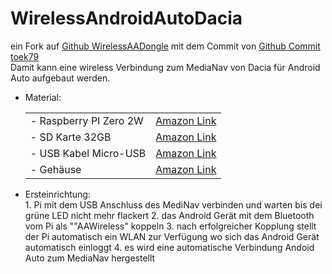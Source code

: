 # WirelessAndroidAutoDacia
ein Fork auf <a href="https://github.com/nisargjhaveri/WirelessAndroidAutoDongle">Github WirelessAADongle</a> mit dem Commit von <a href="https://github.com/nisargjhaveri/WirelessAndroidAutoDongle/compare/main...toek79:WirelessAndroidAutoDongle:main">Github Commit toek79</a><br>
Damit kann eine wireless Verbindung zum MediaNav von Dacia für Android Auto aufgebaut werden. <br>

<ul>
<li>Material:</li>
  <table>
    <tr>
      <td>- Raspberry PI Zero 2W</td> <td><a href="https://amzn.eu/d/iYIl00f">Amazon Link</a></td>
    </tr>
    <tr>
      <td>- SD Karte 32GB</td><td><a href="https://amzn.eu/d/azX7D31">Amazon Link</a></td>
    </tr>
    <tr>
      <td>- USB Kabel Micro-USB</td><td><a href="https://amzn.eu/d/6dGbJrf">Amazon Link</a></td>
    </tr>
    <tr>
      <td>- Gehäuse</td><td><a href="https://amzn.eu/d/9u2BTcr">Amazon Link</a></td>
    </tr>
  </table>
</ul>
<ul>
  <li>Ersteinrichtung:</li>
  <tr>
  <td>1. Pi mit dem USB Anschluss des MediNav verbinden und warten bis dei grüne LED nicht mehr flackert<td>
  <td>2. das Android Gerät mit dem Bluetooth vom Pi als ""AAWireless" koppeln</td>
  <td>3. nach erfolgreicher Kopplung stellt der Pi automatisch ein WLAN zur Verfügung wo sich das Android Gerät automatisch einloggt</td>
  <td>4. es wird eine automatische Verbindung Andoid Auto zum MediaNav hergestellt</td>
  </tr>
</ul>
